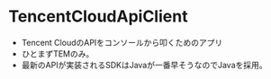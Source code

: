 # TencentCloudApiClient
- Tencent CloudのAPIをコンソールから叩くためのアプリ
- ひとまずTEMのみ。
- 最新のAPIが実装されるSDKはJavaが一番早そうなのでJavaを採用。
